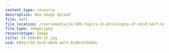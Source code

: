 ```yaml
---
content_type: resource
description: New image Upload
file: null
file_location: /coursemedia/24-500-topics-in-philosophy-of-mind-self-knowledge-spring-2005/6041cf363ec64649a4738cd0c5f6684c_24-500s05-th.jpg
file_type: image/jpeg
resourcetype: Image
title: 24-500s05-th.jpg
uid: 6041cf36-3ec6-4649-a473-8cd0c5f6684c
---
```

